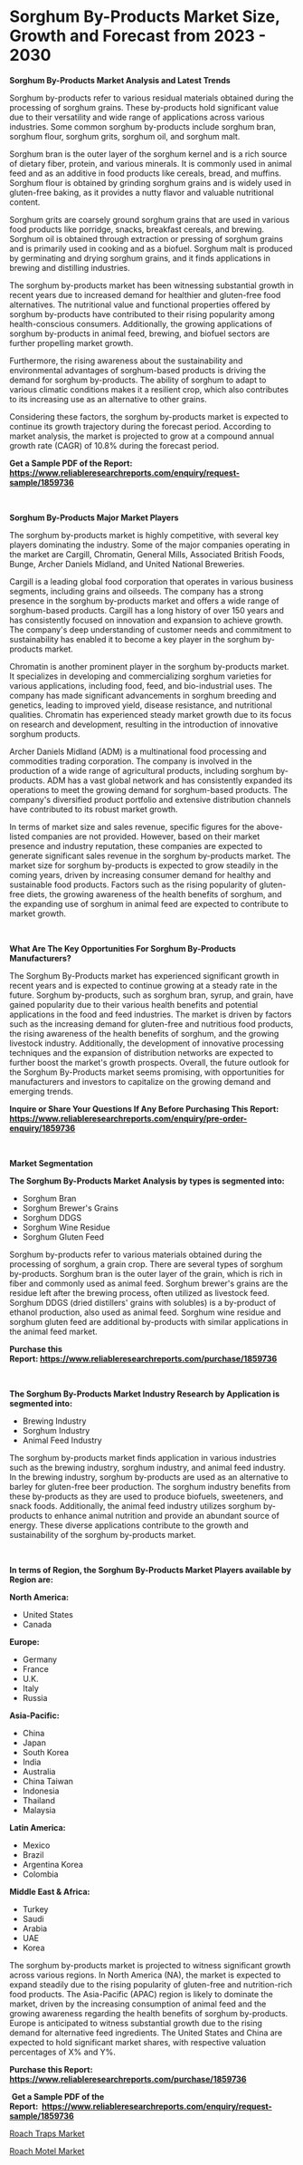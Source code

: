 <p><h1>Sorghum By-Products Market Size, Growth and Forecast from 2023 - 2030</h1></p><p><strong>Sorghum By-Products Market Analysis and Latest Trends</strong></p>
<p><p>Sorghum by-products refer to various residual materials obtained during the processing of sorghum grains. These by-products hold significant value due to their versatility and wide range of applications across various industries. Some common sorghum by-products include sorghum bran, sorghum flour, sorghum grits, sorghum oil, and sorghum malt.</p><p>Sorghum bran is the outer layer of the sorghum kernel and is a rich source of dietary fiber, protein, and various minerals. It is commonly used in animal feed and as an additive in food products like cereals, bread, and muffins. Sorghum flour is obtained by grinding sorghum grains and is widely used in gluten-free baking, as it provides a nutty flavor and valuable nutritional content.</p><p>Sorghum grits are coarsely ground sorghum grains that are used in various food products like porridge, snacks, breakfast cereals, and brewing. Sorghum oil is obtained through extraction or pressing of sorghum grains and is primarily used in cooking and as a biofuel. Sorghum malt is produced by germinating and drying sorghum grains, and it finds applications in brewing and distilling industries.</p><p>The sorghum by-products market has been witnessing substantial growth in recent years due to increased demand for healthier and gluten-free food alternatives. The nutritional value and functional properties offered by sorghum by-products have contributed to their rising popularity among health-conscious consumers. Additionally, the growing applications of sorghum by-products in animal feed, brewing, and biofuel sectors are further propelling market growth.</p><p>Furthermore, the rising awareness about the sustainability and environmental advantages of sorghum-based products is driving the demand for sorghum by-products. The ability of sorghum to adapt to various climatic conditions makes it a resilient crop, which also contributes to its increasing use as an alternative to other grains.</p><p>Considering these factors, the sorghum by-products market is expected to continue its growth trajectory during the forecast period. According to market analysis, the market is projected to grow at a compound annual growth rate (CAGR) of 10.8% during the forecast period.</p></p>
<p><strong>Get a Sample PDF of the Report:&nbsp; <a href="https://www.reliableresearchreports.com/enquiry/request-sample/1859736">https://www.reliableresearchreports.com/enquiry/request-sample/1859736</a></strong></p>
<p>&nbsp;</p>
<p><strong>Sorghum By-Products Major Market Players</strong></p>
<p><p>The sorghum by-products market is highly competitive, with several key players dominating the industry. Some of the major companies operating in the market are Cargill, Chromatin, General Mills, Associated British Foods, Bunge, Archer Daniels Midland, and United National Breweries.</p><p>Cargill is a leading global food corporation that operates in various business segments, including grains and oilseeds. The company has a strong presence in the sorghum by-products market and offers a wide range of sorghum-based products. Cargill has a long history of over 150 years and has consistently focused on innovation and expansion to achieve growth. The company's deep understanding of customer needs and commitment to sustainability has enabled it to become a key player in the sorghum by-products market.</p><p>Chromatin is another prominent player in the sorghum by-products market. It specializes in developing and commercializing sorghum varieties for various applications, including food, feed, and bio-industrial uses. The company has made significant advancements in sorghum breeding and genetics, leading to improved yield, disease resistance, and nutritional qualities. Chromatin has experienced steady market growth due to its focus on research and development, resulting in the introduction of innovative sorghum products.</p><p>Archer Daniels Midland (ADM) is a multinational food processing and commodities trading corporation. The company is involved in the production of a wide range of agricultural products, including sorghum by-products. ADM has a vast global network and has consistently expanded its operations to meet the growing demand for sorghum-based products. The company's diversified product portfolio and extensive distribution channels have contributed to its robust market growth.</p><p>In terms of market size and sales revenue, specific figures for the above-listed companies are not provided. However, based on their market presence and industry reputation, these companies are expected to generate significant sales revenue in the sorghum by-products market. The market size for sorghum by-products is expected to grow steadily in the coming years, driven by increasing consumer demand for healthy and sustainable food products. Factors such as the rising popularity of gluten-free diets, the growing awareness of the health benefits of sorghum, and the expanding use of sorghum in animal feed are expected to contribute to market growth.</p></p>
<p>&nbsp;</p>
<p><strong>What Are The Key Opportunities For Sorghum By-Products Manufacturers?</strong></p>
<p><p>The Sorghum By-Products market has experienced significant growth in recent years and is expected to continue growing at a steady rate in the future. Sorghum by-products, such as sorghum bran, syrup, and grain, have gained popularity due to their various health benefits and potential applications in the food and feed industries. The market is driven by factors such as the increasing demand for gluten-free and nutritious food products, the rising awareness of the health benefits of sorghum, and the growing livestock industry. Additionally, the development of innovative processing techniques and the expansion of distribution networks are expected to further boost the market's growth prospects. Overall, the future outlook for the Sorghum By-Products market seems promising, with opportunities for manufacturers and investors to capitalize on the growing demand and emerging trends.</p></p>
<p><strong>Inquire or Share Your Questions If Any Before Purchasing This Report: <a href="https://www.reliableresearchreports.com/enquiry/pre-order-enquiry/1859736">https://www.reliableresearchreports.com/enquiry/pre-order-enquiry/1859736</a></strong></p>
<p>&nbsp;</p>
<p><strong>Market Segmentation</strong></p>
<p><strong>The Sorghum By-Products Market Analysis by types is segmented into:</strong></p>
<p><ul><li>Sorghum Bran</li><li>Sorghum Brewer's Grains</li><li>Sorghum DDGS</li><li>Sorghum Wine Residue</li><li>Sorghum Gluten Feed</li></ul></p>
<p><p>Sorghum by-products refer to various materials obtained during the processing of sorghum, a grain crop. There are several types of sorghum by-products. Sorghum bran is the outer layer of the grain, which is rich in fiber and commonly used as animal feed. Sorghum brewer's grains are the residue left after the brewing process, often utilized as livestock feed. Sorghum DDGS (dried distillers' grains with solubles) is a by-product of ethanol production, also used as animal feed. Sorghum wine residue and sorghum gluten feed are additional by-products with similar applications in the animal feed market.</p></p>
<p><strong>Purchase this Report:&nbsp;<a href="https://www.reliableresearchreports.com/purchase/1859736">https://www.reliableresearchreports.com/purchase/1859736</a></strong></p>
<p>&nbsp;</p>
<p><strong>The Sorghum By-Products Market Industry Research by Application is segmented into:</strong></p>
<p><ul><li>Brewing Industry</li><li>Sorghum Industry</li><li>Animal Feed Industry</li></ul></p>
<p><p>The sorghum by-products market finds application in various industries such as the brewing industry, sorghum industry, and animal feed industry. In the brewing industry, sorghum by-products are used as an alternative to barley for gluten-free beer production. The sorghum industry benefits from these by-products as they are used to produce biofuels, sweeteners, and snack foods. Additionally, the animal feed industry utilizes sorghum by-products to enhance animal nutrition and provide an abundant source of energy. These diverse applications contribute to the growth and sustainability of the sorghum by-products market.</p></p>
<p>&nbsp;</p>
<p><strong>In terms of Region, the Sorghum By-Products Market Players available by Region are:</strong></p>
<p>
    <p> <strong> North America: </strong>
        <ul>
            <li>United States</li>
            <li>Canada</li>
        </ul>
        </p> 
    <p> <strong> Europe: </strong>
        <ul>
            <li>Germany</li>
            <li>France</li>
            <li>U.K.</li>
            <li>Italy</li>
            <li>Russia</li>
        </ul>
        </p> 
    <p> <strong> Asia-Pacific: </strong>
        <ul>
            <li>China</li>
            <li>Japan</li>
            <li>South Korea</li>
            <li>India</li>
            <li>Australia</li>
            <li>China Taiwan</li>
            <li>Indonesia</li>
            <li>Thailand</li>
            <li>Malaysia</li>
        </ul>
        </p> 
    <p> <strong> Latin America: </strong>
        <ul>
            <li>Mexico</li>
            <li>Brazil</li>
            <li>Argentina Korea</li>
            <li>Colombia</li>
        </ul>
        </p> 
    <p> <strong> Middle East & Africa: </strong>
        <ul>
            <li>Turkey</li>
            <li>Saudi</li>
            <li>Arabia</li>
            <li>UAE</li>
            <li>Korea</li>
        </ul>
    </p>
    </p>
<p><p>The sorghum by-products market is projected to witness significant growth across various regions. In North America (NA), the market is expected to expand steadily due to the rising popularity of gluten-free and nutrition-rich food products. The Asia-Pacific (APAC) region is likely to dominate the market, driven by the increasing consumption of animal feed and the growing awareness regarding the health benefits of sorghum by-products. Europe is anticipated to witness substantial growth due to the rising demand for alternative feed ingredients. The United States and China are expected to hold significant market shares, with respective valuation percentages of X% and Y%.</p></p>
<p><strong>Purchase this Report: <a href="https://www.reliableresearchreports.com/purchase/1859736">https://www.reliableresearchreports.com/purchase/1859736</a></strong></p>
<p>&nbsp;<strong>Get a Sample PDF of the Report:&nbsp;&nbsp;<a href="https://www.reliableresearchreports.com/enquiry/request-sample/1859736">https://www.reliableresearchreports.com/enquiry/request-sample/1859736</a></strong></p>
<p><strong></strong></p>
<p><p><a href="https://medium.com/@wall.see.write/roach-traps-market-size-reveals-the-best-marketing-channels-in-global-industry-3263172eda20">Roach Traps Market</a></p><p><a href="https://medium.com/@draft.web.back/roach-motel-market-size-cagr-trends-2024-2030-d4b5a943cc1a">Roach Motel Market</a></p></p>